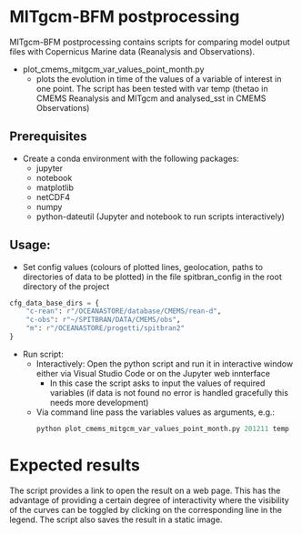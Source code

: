 # MITgcm-BFM postprocessing

MITgcm-BFM postprocessing contains scripts for comparing model output files with Copernicus Marine data (Reanalysis and Observations).
- plot_cmems_mitgcm_var_values_point_month.py 
    - plots the evolution in time of the values of a variable of interest in one point. The script has been tested with var temp (thetao in CMEMS Reanalysis and MITgcm and analysed_sst in CMEMS Observations)

## Prerequisites
- Create a conda environment with the following packages:
    - jupyter
    - notebook
    - matplotlib
    - netCDF4
    - numpy
    - python-dateutil
    (Jupyter and notebook to run scripts interactively)

## Usage:
- Set config values (colours of plotted lines, geolocation, paths to directories of data to be plotted) in the file spitbran_config in the root directory of the project

```python
cfg_data_base_dirs = {
    "c-rean": r"/OCEANASTORE/database/CMEMS/rean-d",
    "c-obs": r"~/SPITBRAN/DATA/CMEMS/obs",
    "m": r"/OCEANASTORE/progetti/spitbran2"
}
```
- Run script:
    - Interactively: Open the python script and run it in interactive window either via Visual Studio Code or on the Jupyter web innterface
        - In this case the script asks to input the values of required variables (if data is not found no error is handled gracefully this needs more development)
    - Via command line pass the variables values as arguments, e.g.: 
        ```python
        python plot_cmems_mitgcm_var_values_point_month.py 201211 temp
        ```

# Expected results
The script provides a link to open the result on a web page. This has the advantage of providing a certain degree of interactivity where the visibility of the curves can be toggled by clicking on the corresponding line in the legend.
The script also saves the result in a static image.